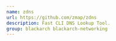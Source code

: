 ```yaml
---
name: zdns
url: https://github.com/zmap/zdns
description: Fast CLI DNS Lookup Tool.
group: blackarch blackarch-networking
---
```

